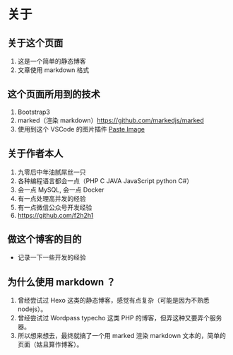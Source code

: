 关于
================================

## 关于这个页面
1. 这是一个简单的静态博客
2. 文章使用 markdown 格式

## 这个页面所用到的技术
1. Bootstrap3
2. marked（渲染 markdown）https://github.com/markedjs/marked
3. 使用到这个 VSCode 的图片插件 [Paste Image](https://github.com/mushanshitiancai/vscode-paste-image)

## 关于作者本人
1. 九零后中年油腻屌丝一只
2. 各种编程语言都会一点（PHP C JAVA JavaScript python C#）
3. 会一点 MySQL, 会一点 Docker
4. 有一点处理高并发的经验
5. 有一点微信公众号开发经验
6. https://github.com/f2h2h1

## 做这个博客的目的
- 记录一下一些开发的经验

## 为什么使用 markdown ？
1. 曾经尝试过 Hexo 这类的静态博客，感觉有点复杂（可能是因为不熟悉 nodejs）。
2. 曾经尝试过 Wordpass typecho 这类 PHP 的博客，但弄这种又要弄个服务器。
3. 所以想来想去，最终就搞了一个用 marked 渲染 markdown 文本的，简单的页面（姑且算作博客）。
